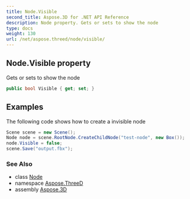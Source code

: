 ```yaml
---
title: Node.Visible
second_title: Aspose.3D for .NET API Reference
description: Node property. Gets or sets to show the node
type: docs
weight: 130
url: /net/aspose.threed/node/visible/
---
```

## Node.Visible property

Gets or sets to show the node

```csharp
public bool Visible { get; set; }
```

## Examples

The following code shows how to create a invisible node

```csharp
Scene scene = new Scene();
Node node = scene.RootNode.CreateChildNode("test-node", new Box());
node.Visible = false;
scene.Save("output.fbx");
```

### See Also

* class [Node](../)
* namespace [Aspose.ThreeD](../../node/)
* assembly [Aspose.3D](../../../)


